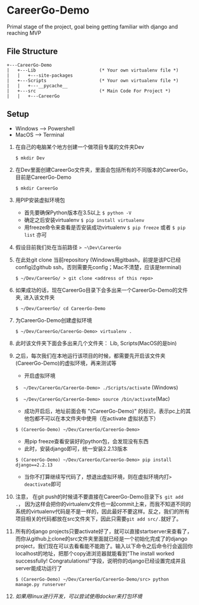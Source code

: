 # CareerGo-Demo
Primal stage of the project, goal being getting familiar with django and reaching MVP

## File Structure
```
+---CareerGo-Demo
|   +---Lib                        (* Your own virtualenv file *)
|   |   +---site-packages
|   +---Scripts                    (* Your own virtualenv file *)
|   |   +---__pycache__
|   +---src                        (* Main Code For Project *)
|   |   +---CareerGo
```

## Setup 
* Windows --> Powershell 
* MacOS --> Terminal 
1. 在自己的电脑某个地方创建一个做项目专属的文件夹Dev

     ```$ mkdir Dev```

2. 在Dev里面创建CareerGo文件夹，里面会包括所有的不同版本的CareerGo，目前是CareerGo-Demo

    ```$ mkdir CareerGo``` 
    
3. 用PIP安装虚拟环境包
    * 首先要确保Python版本在3.5以上
  ```$ python -V```
    * 确定之后安装virtualenv
  ```$ pip install virtualenv```
    * 用freeze命令来查看是否安装成功virtualenv
  ```$ pip freeze``` 或者 ```$ pip list``` 亦可
    
4. 假设目前我们处在当前路径 ```> ~\Dev\CareerGo```

5. 在此处git clone 当前repository (Windows用gitbash，前提是该PC已经config过github ssh，否则需要先config；Mac不清楚，应该是terminal) 

    ```$ ~/Dev/CareerGo/ > git clone <address of this repo>```
    
6. 如果成功的话，现在CareerGo目录下会多出来一个CareerGo-Demo的文件夹, 进入该文件夹
     
    ```$ ~/Dev/CareerGo/ cd CareerGo-Demo```
     
7. 为CareerGo-Demo创建虚拟环境 

    ```$ ~/Dev/CareerGo/CareerGo-Demo> virtualenv .```
    
8. 此时该文件夹下面会多出来几个文件夹： Lib, Scripts(MacOS的是bin)

9. 之后，每次我们在本地运行该项目的时候，都需要先开启该文件夹(CareerGo-Demo)的虚拟环境，再来测试等
     * 开启虚拟环境 
     
     ```$  ~/Dev/CareerGo/CareerGo-Demo> ./Scripts/activate``` (Windows) 
     
     ```$  ~/Dev/CareerGo/CareerGo-Demo> source /bin/activate```(Mac) 
     
     * 成功开启后，地址前面会有 "(CareerGo-Demo)" 的标识，表示pc上的其他包都不可以在本文件夹中使用（在activate 虚拟状态下）
     
     ```$ (CareerGo-Demo) ~/Dev/CareerGo/CareerGo-Demo>```
     * 用pip freeze查看安装好的python包，会发现没有东西 
     * 此时，安装django即可，统一安装2.2.13版本
     
     ```$ (CareerGo-Demo) ~/Dev/CareerGo/CareerGo-Demo> pip install django==2.2.13```
     * 当你不打算继续写代码了，想退出虚拟环境，则在虚拟环境内打```> deactivate```即可
     
10. 注意， 在git push的时候请不要直接在CareerGo-Demo目录下```$ git add .```， 因为这样会把你的virtualenv文件也一起commit上来，而我不知道不同的系统的virtualenv代码是不是一样的，因此最好不要这样。反之，我们的所有项目相关的代码都放在src文件夹下，因此只需要```git add src/.```就好了。

11. 所有的django projects只要activate好了，就可以直接startserver来查看了，而你从github上clone的src文件夹里面就已经是一个初始化完成了的django project，我们现在可以去看看能不能跑了。输入以下命令之后命令行会返回你localhost的地址，把那个copy进浏览器就能看到"The install worked successfully! Congratulations!"字段，说明你的django已经设置完成并且server能成功运行了

    ```$ (CareerGo-Demo) ~/Dev/CareerGo/CareerGo-Demo/src> python manage.py runserver  ```
    
12. *如果用linux进行开发，可以尝试使用docker来打包环境* 
